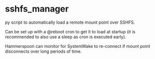 # sshfs_manager
py script to automatically load a remote mount point over SSHFS.


Can be set up with a @reboot cron to get it to load at startup (it is recommended to also use a sleep as cron is executed early).

Hammerspoon can monitor for SystemWake to re-connect if mount point disconnects over long periods of time.
